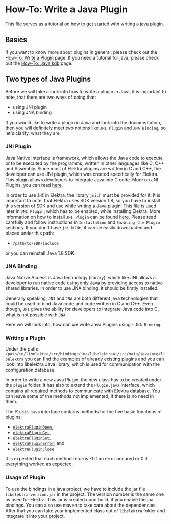 # How-To: Write a Java Plugin

This file serves as a tutorial on how to get started with writing a java plugin.

## Basics

If you want to know more about plugins in general, please check out the [How-To: Write a Plugin](/doc/tutorials/plugins.md) page.
If you need a tutorial for java, please check out the [How-To: Java kdb](/doc/tutorials/java-kdb.md) page.

## Two types of Java Plugins

Before we will take a look into how to write a plugin in Java, it is important to note, that there are two ways of doing that:

- using JNI plugin
- using JNA binding

If you would like to write a plugin in Java and look into the documentation, then you will definitely meet two notions like `JNI Plugin` and `JNA Binding`, so let's clarify, what they are.

### JNI Plugin

Java Native Interface is framework, which allows the Java code to execute or to be executed by the programms, written in other languages like C, C++ and Assembly. Since most of Elektra plugins are written in C and C++, the developer can use JNI plugin, which was created specifically for Elektra. This plugin allows developers to integrate Java into C code. More on JNI Plugins, you can read [here](/src/plugins/jni/README.md).

In order to use `JNI` in Elektra, the library `jni.h` must be provided for it. It is important to note, that Elektra uses SDK version 1.8, so you have to install this version of SDK and use while writing a Java plugin. This file is used later in `JNI Plugin`, which has to be enabled, while installing Elektra. More information on how to install `JNI Plugin` can be found [here](/src/plugins/jni/README.md). Please read carefully and follow instructions in `Installation` and `Enabling the Plugin` sections. If you don't have `jni.h` file, it can be easily downloaded and placed under this path:

- `/path/to/SDK/include`

or you can reinstall Java 1.8 SDK.

### JNA Binding

Java Native Access is Java technology (library), which like JNI allows a developer to run native code using only Java by providing access to native shared libraries. In order to use JNA binding, it should be firstly installed.

Generally speaking, `JNI` and `JNA` are both different java technologies that could be used to bind Java code and code written in C and C++. Even though, `JNI` gives the ability for developers to integrate Java code into C, what is not possible with `JNA`.

Here we will look into, how can we write Java Plugins using - `JNA Binding`.

### Writing a Plugin

Under the path: `/path/to/libelektra/src/bindings/jna/libelektra4j/src/main/java/org/libelektra` you can find the examples of already existing plugins and you can look into libelektra Java library, which is used for communication with the configuration database.

In order to write a new Java Plugin, the new class has to be created under the `plugin` folder. It has also to extend the `Plugin.java` interface, which contains all required methods to communicate with Elektra database. You can leave some of the methods not implemented, if there is no need in them.

The `Plugin.java` interface contains methods for the five basic functions of plugins:

- [`elektraPluginOpen`](https://doc.libelektra.org/api/current/html/group__plugin.html#ga23c2eb3584e38a4d494eb8f91e5e3d8d),
- [`elektraPluginGet`](https://doc.libelektra.org/api/current/html/group__plugin.html#gacb69f3441c6d84241b4362f958fbe313),
- [`elektraPluginSet`](https://doc.libelektra.org/api/current/html/group__plugin.html#gae65781a1deb34efc79c8cb9d9174842c),
- [`elektraPluginError`](https://doc.libelektra.org/api/current/html/group__plugin.html#gad74b35f558ac7c3262f6069c5c47dc79), and
- [`elektraPluginClose`](https://doc.libelektra.org/api/current/html/group__plugin.html#ga1236aefe5b2baf8b7bf636ba5aa9ea29)

It is expected that each method returns -1 if an error occured or 0 if everything worked as expected.

### Usage of Plugin

To use the bindings in a java project, we have to include the jar file `libelektra-version.jar` in the project. The version number is the same one as used for Elektra. This jar is created upon build, if you enable the jna bindings. You can also use maven to take care about the dependencies. After that you can take your implemented class out of `libelektra` folder and integrate it into your project.
